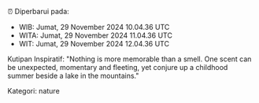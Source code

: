 ⏰ Diperbarui pada:
- WIB: Jumat, 29 November 2024 10.04.36 UTC
- WITA: Jumat, 29 November 2024 11.04.36 UTC
- WIT: Jumat, 29 November 2024 12.04.36 UTC

Kutipan Inspiratif:
"Nothing is more memorable than a smell. One scent can be unexpected, momentary and fleeting, yet conjure up a childhood summer beside a lake in the mountains."


Kategori: nature

